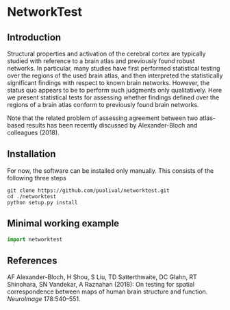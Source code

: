 # NetworkTest

## Introduction

Structural properties and activation of the cerebral cortex are typically studied with reference to a brain atlas and previously found robust networks. In particular, many studies have first 
performed statistical testing over the regions of the used brain atlas, and then interpreted the statistically significant findings with respect to known brain networks. However, the status quo 
appears to be to perform such judgments only qualitatively. Here we present statistical tests for assessing whether findings defined over the regions of a brain atlas conform to previously found 
brain networks.

Note that the related problem of assessing agreement between two atlas-based results has been recently discussed by Alexander-Bloch and colleagues (2018).

## Installation

For now, the software can be installed only manually. This consists of the following three steps
```
git clone https://github.com/puolival/networktest.git
cd ./networktest
python setup.py install
```

## Minimal working example

```python
import networktest
```

## References

AF Alexander-Bloch, H Shou, S Liu, TD Satterthwaite, DC Glahn, RT Shinohara, SN Vandekar, A Raznahan (2018): On testing for spatial correspondence between maps of human brain structure and 
function. *NeuroImage* 178:540–551.

